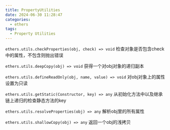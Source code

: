 ```yaml
---
title: PropertyUtilities
date: 2024-06-30 11:28:47
categories:
  - ethers
tags:
  - Property Utilities
---
```


`ethers.utils.checkProperties(obj, check) => void`
检查对象是否包含check中的属性，不包含则抛出错误

`ethers.utils.deepCopy(obj) => void`
获得一个对obj对象的递归副本

`ethers.utils.defineReadOnly(obj, name, value) => void`
对obj对象上的属性设置为只读

`ethers.utils.getStatic(Constructor, key) => any`
从初始化方法中以及继承链上递归的检查静态方法的key

`ethers.utils.resolveProperties(obj) => any`
解析obj里的所有属性

`ethers.utils.shallowCopy(obj) => any`
返回一个obj的浅拷贝